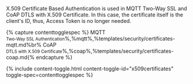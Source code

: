     
X.509 Certificate Based Authentication is used in MQTT Two-Way SSL and CoAP DTLS with X.509 Certificate. In this case, the certificate itself is the client's  ID, thus, Access Token is no longer needed.

{% capture contenttogglespec %}
MQTT<br/><small>Two-Way SSL Authentication</small>%,%mqtt%,%templates/security/certificates-mqtt.md%br%
CoAP<br/><small>DTLS with X.509 Certificate</small>%,%coap%,%templates/security/certificates-coap.md{% endcapture %}

{% include content-toggle.html content-toggle-id="x509certificates" toggle-spec=contenttogglespec %}